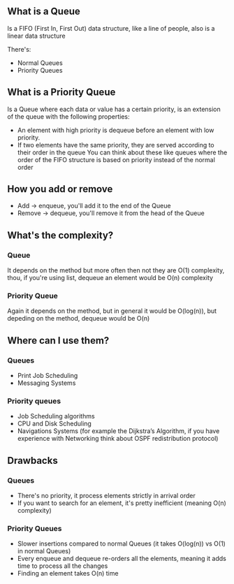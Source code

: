 ## What is a Queue
Is a FIFO (First In, First Out) data structure, like a line of people, also is a linear data structure

There's:
- Normal Queues
- Priority Queues

## What is a Priority Queue
Is a Queue where each data or value has a certain priority, is an extension of the queue with the following properties:
- An element with high priority is dequeue before an element with low priority.
- If two elements have the same priority, they are served according to their order in the queue
You can think about these like queues where the order of the FIFO structure is based on priority instead of the normal order

## How you add or remove
- Add -> enqueue, you'll add it to the end of the Queue
- Remove -> dequeue, you'll remove it from the head of the Queue

## What's the complexity?
### Queue
It depends on the method but more often then not they are O(1) complexity, thou, if you're using list, dequeue an element would be O(n) complexity
### Priority Queue 
Again it depends on the method, but in general it would be O(log(n)), but depeding on the method, dequeue would be O(n)

## Where can I use them?
### Queues
- Print Job Scheduling
- Messaging Systems
### Priority queues
- Job Scheduling algorithms
- CPU and Disk Scheduling
- Navigations Systems (for example the Dijkstra’s Algorithm, if you have experience with Networking think about OSPF redistribution protocol)

## Drawbacks
### Queues
- There's no priority, it process elements strictly in arrival order
- If you want to search for an element, it's pretty inefficient (meaning O(n) complexity)
### Priority Queues
- Slower insertions compared to normal Queues (it takes O(log(n)) vs O(1) in normal Queues)
- Every enqueue and dequeue re-orders all the elements, meaning it adds time to process all the changes
- Finding an element takes O(n) time

